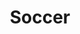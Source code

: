 ---
title: "Soccer"
excerpt: "I play as a forward, in center or at wings. I am a fan of Messi, but my style is more like Harry Kane's.<br/><br/><img src='/images/soccer.JPG'>"
collection: portfolio
---